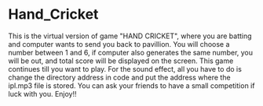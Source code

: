 # Hand_Cricket
This is the virtual version of game "HAND CRICKET", where you are batting and computer wants to send you back to pavillion.
You will choose a number between 1 and 6, if computer also generates the same number, you will be out, and total score will be displayed on the screen. This game continues till you want to play.
For the sound effect, all you have to do is change the directory address in code and put the address where the ipl.mp3 file is stored.
You can ask your friends to have a small competition if luck with you. Enjoy!!
